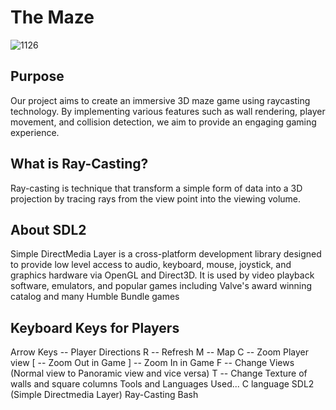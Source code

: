 # The Maze

![1126](https://github.com/Vusi-Gae/The-Maze/assets/125538602/2f799223-bb13-41da-8ab8-db93584d41b5)

## Purpose
Our project aims to create an immersive 3D maze game using raycasting technology. By implementing various features such as wall rendering, player movement, and collision detection, we aim to provide an engaging gaming experience.

## What is Ray-Casting?
Ray-casting is technique that transform a simple form of data into a 3D projection by tracing rays from the view point into the viewing volume.
## About SDL2
Simple DirectMedia Layer is a cross-platform development library designed to provide low level access to audio, keyboard, mouse, joystick, and graphics hardware via OpenGL and Direct3D. It is used by video playback software, emulators, and popular games including Valve's award winning catalog and many Humble Bundle games
## Keyboard Keys for Players
Arrow Keys -- Player Directions
R -- Refresh
M -- Map
C -- Zoom Player view
[ -- Zoom Out in Game
] -- Zoom In in Game
F -- Change Views (Normal view to Panoramic view and vice versa)
T -- Change Texture of walls and square columns
Tools and Languages Used...
C language
SDL2 (Simple Directmedia Layer)
Ray-Casting
Bash
